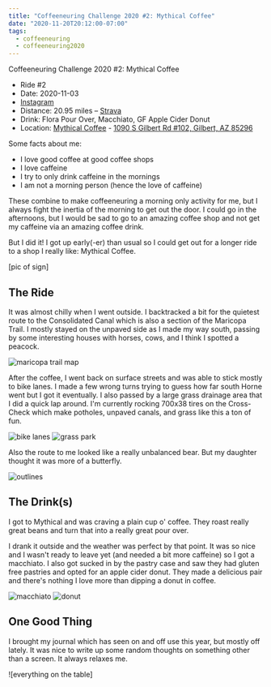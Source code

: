 ```yaml
---
title: "Coffeeneuring Challenge 2020 #2: Mythical Coffee"
date: "2020-11-20T20:12:00-07:00"
tags:
  - coffeeneuring
  - coffeeneuring2020
---
```


Coffeeneuring Challenge 2020 #2: Mythical Coffee

- Ride #2
- Date: 2020-11-03
- [Instagram](https://www.instagram.com/p/CHJWEziJeMh/)
- Distance: 20.95 miles – [Strava](https://www.strava.com/activities/4282209423)
- Drink: Flora Pour Over, Macchiato, GF Apple Cider Donut
- Location: [Mythical Coffee](https://www.instagram.com/mythical.coffee) - [1090 S Gilbert Rd #102, Gilbert, AZ 85296](https://goo.gl/maps/81AxaKecuKWynTmk9)

Some facts about me:

- I love good coffee at good coffee shops
- I love caffeine
- I try to only drink caffeine in the mornings
- I am not a morning person (hence the love of caffeine)

These combine to make coffeeneuring a morning only activity for me, but I always fight the inertia of the morning to get out the door. I could go in the afternoons, but I would be sad to go to an amazing coffee shop and not get my caffeine via an amazing coffee drink.

But I did it! I got up early(-er) than usual so I could get out for a longer ride to a shop I really like: Mythical Coffee.

[pic of sign]

## The Ride

It was almost chilly when I went outside. I backtracked a bit for the quietest route to the Consolidated Canal which is also a section of the Maricopa Trail. I mostly stayed on the unpaved side as I made my way south, passing by some interesting houses with horses, cows, and I think I spotted a peacock.

![maricopa trail map]()

After the coffee, I went back on surface streets and was able to stick mostly to bike lanes. I made a few wrong turns trying to guess how far south Horne went but I got it eventually. I also passed by a large grass drainage area that I did a quick lap around. I'm currently rocking 700x38 tires on the Cross-Check which make potholes, unpaved canals, and grass like this a ton of fun.

![bike lanes]()
![grass park]()

Also the route to me looked like a really unbalanced bear. But my daughter thought it was more of a butterfly.

![outlines]()

## The Drink(s)

I got to Mythical and was craving a plain cup o' coffee. They roast really great beans and turn that into a really great pour over.

I drank it outside and the weather was perfect by that point. It was so nice and I wasn't ready to leave yet (and needed a bit more caffeine) so I got a macchiato. I also got sucked in by the pastry case and saw they had gluten free pastries and opted for an apple cider donut. They made a delicious pair and there's nothing I love more than dipping a donut in coffee.

![macchiato]()
![donut]()

## One Good Thing

I brought my journal which has seen on and off use this year, but mostly off lately. It was nice to write up some random thoughts on something other than a screen. It always relaxes me. 

![everything on the table]